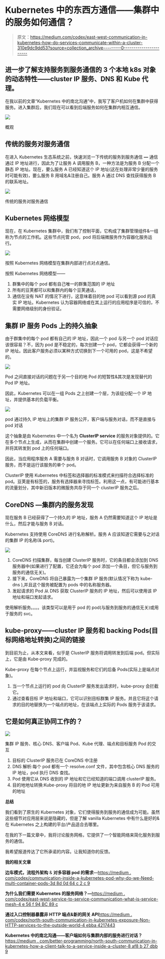 # Kubernetes 中的东西方通信——集群中的服务如何通信？

> 原文：<https://medium.com/codex/east-west-communication-in-kubernetes-how-do-services-communicate-within-a-cluster-310e9dc9dd53?source=collection_archive---------0----------------------->

## 进一步了解支持服务到服务通信的 3 个本地 k8s 对象的动态特性——cluster IP 服务、DNS 和 Kube 代理。

在我以前的文章“Kubernetes 中的南北沟通”中，我写了客户机如何在集群中获得服务。进入集群后，我们现在可以看到后端服务如何在集群内相互通信。

![](img/aabef536ad604209c6513d5ff4c5aa52.png)

概观

## 传统的服务对服务通信

在进入 Kubernetes 生态系统之前，快速浏览一下传统的服务到服务通信 **—** 通信通过 IP 地址进行，因此为了让服务 A 调用服务 B，一种方法是为服务 B 分配一个静态 IP 地址。现在，要么服务 A 已经知道这个 IP 地址(这在处理非常少量的服务时可能有效)，要么服务 B 用域名&注册自己。服务 A 通过 DNS 查找获得服务 B 的联系地址。

![](img/a4550c36023ca37c748e546b5f809ae7.png)

传统的服务对服务通信

## Kubernetes 网络模型

现在，在 Kubernetes 集群中，我们有了控制平面，它构成了集群管理组件&一组称为节点的工作机。这些节点托管 pod，pod 将后端微服务作为容器化服务运行。

![](img/7c0779f2415df1abc79f7a421fc31997.png)

按照 Kubernetes 网络模型在集群内部进行点对点通信。

按照 Kubernetes 网络模型——

1.  群集中的每个 pod 都有自己唯一的群集范围的 IP 地址
2.  所有的豆荚都可以和集群内的每个豆荚通话，
3.  通信在没有 NAT 的情况下进行，这意味着目的地 pod 可以看到源 pod 的真实 IP 地址。Kubernetes 认为容器网络或在其上运行的应用程序是可信的，不需要网络级别的身份验证。

## 集群 IP 服务 Pods 上的持久抽象

由于群集中的每个 pod 都有自己的 IP 地址，因此一个 pod 与另一个 pod 对话应该很容易？不，因为 pod 是不稳定的，每次创建一个 pod，它都会获得一个新的 IP 地址。因此客户服务必须以某种方式切换到下一个可用的 pod，这是不希望的。

![](img/4d479e52ecaca343b1ba49b28ea7b0bc.png)

Pod 之间直接对话的问题在于另一个目的地 Pod 的短暂性&其次是发现替代的 Pod IP 地址。

因此，Kubernetes 可以在一组 Pods 之上创建一个层，为该组分配一个 IP 地址，并提供基本的负载平衡。

![](img/cc9ee6765289302207d2d1c8c7100d89.png)

pod 通过持久 IP 地址上的集群 IP 服务公开，客户端与服务对话，而不是直接与 pod 对话

这个抽象是由 Kubernetes 中一个名为 **ClusterIP service** 的服务对象提供的。它在多个节点上生成，从而在集群中创建一个服务。它可以在任何端口上接收请求，并将其转发到 pod 上的任何端口。

因此，当应用程序服务 A 需要与服务 B 对话时，它调用服务 B 对象的 ClusterIP 服务，而不是运行该服务的单个 pod。

ClusterIP 使用 Kubernetes 中标签和选择器的标准模式来扫描符合选择标准的 pod。豆荚是有标签的，服务有选择器来寻找标签。利用这一点，有可能进行基本的流量划分，其中新旧版本的微服务共存于同一个 clusterIP 服务之后。

## CoreDNS —集群内的服务发现

现在服务 B 已经获得了一个持久的 IP 地址，服务 A 仍然需要知道这个 IP 地址是什么，然后才能与服务 B 对话。

Kubernetes 支持使用 CoreDNS 进行名称解析。服务 A 应该知道它需要与之对话的集群 IP 的名称(& port)。

![](img/3b5a85d5c8db021890ae234f06b17e01.png)

1.  CoreDNS 扫描集群，每当创建 ClusterIP 服务时，它的条目都会添加到 DNS 服务器中(如果进行了配置，它还会为每个 pod 添加一个条目，但它与服务到服务的通信无关)。
2.  接下来，CoreDNS 将自己暴露为一个集群 IP 服务(默认情况下称为 kube-dns ),并且这个服务被配置为 pods 中的名称服务器。
3.  发起请求的 Pod 从 DNS 获取 ClusterIP 服务的 IP 地址，然后可以使用该 IP 地址和端口发起请求。

使用<host name="">解析服务。<name of="" namespace="">。<type>。<root>。该类型可以是用于 pod 的 pod(与服务到服务的通信无关)或用于服务的 svc。</root></type></name></host>

## kube-proxy——cluster IP 服务和 backing Pods(目标网络地址转换)之间的链接

到目前为止，从本文来看，似乎是 ClusterIP 服务将调用转发到后端 pod。但实际上，它是由 Kube-proxy 完成的。

Kube-proxy 在每个节点上运行，并监视服务和它们的后备 Pods(实际上是端点对象)。

1.  当一个节点上运行的 pod 向 ClusterIP 服务发出请求时，kube-proxy 会拦截它。
2.  通过查看目标 IP 地址和端口，它可以识别目标群集 IP 服务。并且它将这个请求的目的地替换为一个端点的地址，在该端点上实际的 Pods 服务于该请求。

## 它是如何真正协同工作的？

![](img/7d7a02ece5e9e3d47020df049be1a03a.png)

集群 IP 服务、核心 DNS、客户端 Pod、Kube 代理、端点和目标服务 Pod 的交互

1.  目标的 ClusterIP 服务已在 CoreDNS 中注册
2.  DNS 解析:每个 pod 都有一个 resolve.conf 文件，其中包含核心 DNS 服务的 IP 地址，pod 执行 DNS 查找。
3.  Pod 使用它从 DNS 收到的 IP 地址和它已经知道的端口调用 clusterIP 服务。
4.  目的地地址转换:Kube-proxy 将目的地 IP 地址更新为来自服务 B 的 Pod 可用的地址

**总结**

我们看到了原生的 Kubernetes 对象，它们使得服务到服务的通信成为可能。虽然这些细节对应用层来说是隐藏的，但是了解 vanilla Kubernetes 中有什么是好的&在 Kubernetes 之上构建的平台/产品适合去哪里。

在我的下一篇文章中，我将讨论服务网格，它提供了一个智能网络来简化服务到服务的通信。

我希望报道传达了它所承诺的内容。让我知道你的反馈。

**我的相关文章**

**边车模式，流程外架构** & **对多容器 pod 的需求**—[https://medium . com/codex/communication-inside-a-kubernetes-pod-why-do-we-Need-multi-container-pods-3d 8d 0d 64 c 2 c 9](/codex/communication-inside-a-kubernetes-pod-why-do-we-need-multi-container-pods-3d8d0d64c2c9)

**为什么我们需要 Kubernetes 的服务网络？—**[https://medium . com/codex/east-west-service-to-service-communication-what-is-service-mesh-4 e 56 f 94 BC 89 c](/codex/east-west-service-to-service-communication-what-is-service-mesh-4e56f94bc89c)

**通过入口控制器暴露非 HTTP 端点&新的网关 API**[https://medium . com/codex/north-south-communication-in-kubernetes-exposure-Non-HTTP-services-to-the-outside-world-4 ebba 4217443](/codex/north-south-communication-in-kubernetes-exposing-non-http-services-to-the-outside-world-4ebba4217443)

**Kubernetes 中的南北沟通——客户端如何与集群内部的服务进行对话？**[https://medium . com/better-programming/north-south-communication-in-kubernetes-how-a-client-talk-to-a-service-inside-a-cluster-8 af8 b 27 dbb 9](/better-programming/north-south-communication-in-kubernetes-how-does-a-client-talk-to-a-service-inside-a-cluster-8af8b27dbb9)
